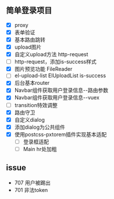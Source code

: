 

## 简单登录项目

- [x] proxy
- [x] 表单验证
- [x] 基本路由跳转
- [x] upload图片
- [x] 自定义upload方法 http-request
- [ ] http-request，添加is-success样式
- [x] 图片预览功能  FileReader
- [ ] el-upload-list ElUploadList is-success
- [x] 后台基本router
- [x] Navbar组件获取用户登录信息--路由参数
- [x] Navbar组件获取用户登录信息--vuex
- [ ] transition特效调整
- [x] 路由守卫
- [x] 自定义dialog
- [x] 添加dialog为公共组件
- [x] 使用postcss-pxtorem插件实现基本适配
    - [ ] 登录框适配
    - [ ] Main hr处加粗
## issue
+ 707 用户被踢出
+ 701 非法token

